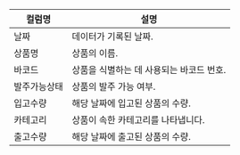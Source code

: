 | 컬럼명 | 설명 |
| ------ | ------ |
| 날짜 | 데이터가 기록된 날짜. |
| 상품명 | 상품의 이름. |
| 바코드 | 상품을 식별하는 데 사용되는 바코드 번호. |
| 발주가능상태 | 상품의 발주 가능 여부. |
| 입고수량 | 해당 날짜에 입고된 상품의 수량. |
| 카테고리 | 상품이 속한 카테고리를 나타냅니다. |
| 출고수량 | 해당 날짜에 출고된 상품의 수량. |
